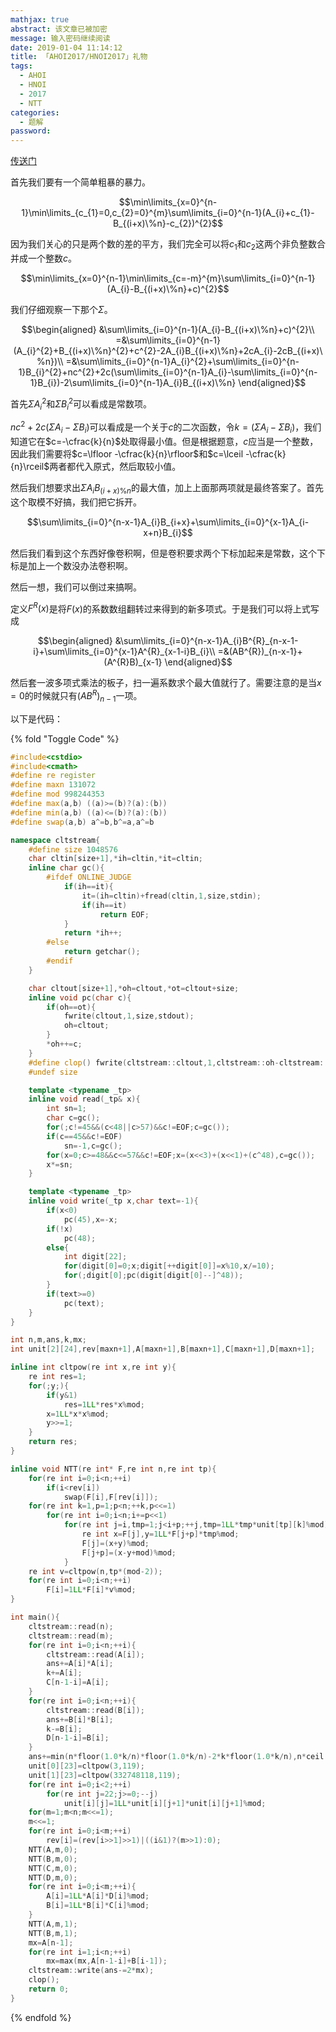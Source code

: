```yaml
---
mathjax: true
abstract: 该文章已被加密
message: 输入密码继续阅读
date: 2019-01-04 11:14:12
title: 「AHOI2017/HNOI2017」礼物
tags:
  - AHOI
  - HNOI
  - 2017
  - NTT
categories:
  - 题解
password:
---
```

[传送门](https://www.luogu.org/problemnew/show/P3723)

<!-- more -->

首先我们要有一个简单粗暴的暴力。

$$\min\limits_{x=0}^{n-1}\min\limits_{c_{1}=0,c_{2}=0}^{m}\sum\limits_{i=0}^{n-1}(A_{i}+c_{1}-B_{(i+x)\%n}-c_{2})^{2}$$

因为我们关心的只是两个数的差的平方，我们完全可以将$c_{1}$和$c_{2}$这两个非负整数合并成一个整数$c$。

$$\min\limits_{x=0}^{n-1}\min\limits_{c=-m}^{m}\sum\limits_{i=0}^{n-1}(A_{i}-B_{(i+x)\%n}+c)^{2}$$

我们仔细观察一下那个$\Sigma$。

$$\begin{aligned}
&\sum\limits_{i=0}^{n-1}(A_{i}-B_{(i+x)\%n}+c)^{2}\\
=&\sum\limits_{i=0}^{n-1}(A_{i}^{2}+B_{(i+x)\%n}^{2}+c^{2}-2A_{i}B_{(i+x)\%n}+2cA_{i}-2cB_{(i+x)\%n})\\
=&\sum\limits_{i=0}^{n-1}A_{i}^{2}+\sum\limits_{i=0}^{n-1}B_{i}^{2}+nc^{2}+2c(\sum\limits_{i=0}^{n-1}A_{i}-\sum\limits_{i=0}^{n-1}B_{i})-2\sum\limits_{i=0}^{n-1}A_{i}B_{(i+x)\%n}
\end{aligned}$$

首先$\Sigma A_{i}^{2}$和$\Sigma B_{i}^{2}$可以看成是常数项。

$nc^{2}+2c(\Sigma A_{i}-\Sigma B_{i})$可以看成是一个关于$c$的二次函数，令$k=(\Sigma A_{i}-\Sigma B_{i})$，我们知道它在$c=-\cfrac{k}{n}$处取得最小值。但是根据题意，$c$应当是一个整数，因此我们需要将$c=\lfloor -\cfrac{k}{n}\rfloor$和$c=\lceil -\cfrac{k}{n}\rceil$两者都代入原式，然后取较小值。

然后我们想要求出$\Sigma A_{i}B_{(i+x)\%n}$的最大值，加上上面那两项就是最终答案了。首先这个取模不好搞，我们把它拆开。

$$\sum\limits_{i=0}^{n-x-1}A_{i}B_{i+x}+\sum\limits_{i=0}^{x-1}A_{i-x+n}B_{i}$$

然后我们看到这个东西好像卷积啊，但是卷积要求两个下标加起来是常数，这个下标是加上一个数没办法卷积啊。

然后一想，我们可以倒过来搞啊。

定义$F^{R}(x)$是将$F(x)$的系数数组翻转过来得到的新多项式。于是我们可以将上式写成

$$\begin{aligned}
&\sum\limits_{i=0}^{n-x-1}A_{i}B^{R}_{n-x-1-i}+\sum\limits_{i=0}^{x-1}A^{R}_{x-1-i}B_{i}\\
=&(AB^{R})_{n-x-1}+(A^{R}B)_{x-1}
\end{aligned}$$

然后套一波多项式乘法的板子，扫一遍系数求个最大值就行了。需要注意的是当$x=0$的时候就只有$(AB^{R})_{n-1}$一项。

以下是代码：

{% fold "Toggle Code" %}

```cpp
#include<cstdio>
#include<cmath>
#define re register
#define maxn 131072
#define mod 998244353
#define max(a,b) ((a)>=(b)?(a):(b))
#define min(a,b) ((a)<=(b)?(a):(b))
#define swap(a,b) a^=b,b^=a,a^=b

namespace cltstream{
	#define size 1048576
	char cltin[size+1],*ih=cltin,*it=cltin;
	inline char gc(){
		#ifdef ONLINE_JUDGE
			if(ih==it){
				it=(ih=cltin)+fread(cltin,1,size,stdin);
				if(ih==it)
					return EOF;
			}
			return *ih++;
		#else
			return getchar();
		#endif
	}

	char cltout[size+1],*oh=cltout,*ot=cltout+size;
	inline void pc(char c){
		if(oh==ot){
			fwrite(cltout,1,size,stdout);
			oh=cltout;
		}
		*oh++=c;
	}
	#define clop() fwrite(cltstream::cltout,1,cltstream::oh-cltstream::cltout,stdout),cltstream::oh=cltstream::cltout
	#undef size

	template <typename _tp>
	inline void read(_tp& x){
		int sn=1;
		char c=gc();
		for(;c!=45&&(c<48||c>57)&&c!=EOF;c=gc());
		if(c==45&&c!=EOF)
			sn=-1,c=gc();
		for(x=0;c>=48&&c<=57&&c!=EOF;x=(x<<3)+(x<<1)+(c^48),c=gc());
		x*=sn;
	}

	template <typename _tp>
	inline void write(_tp x,char text=-1){
		if(x<0)
			pc(45),x=-x;
		if(!x)
			pc(48);
		else{
			int digit[22];
			for(digit[0]=0;x;digit[++digit[0]]=x%10,x/=10);
			for(;digit[0];pc(digit[digit[0]--]^48));
		}
		if(text>=0)
			pc(text);
	}
}

int n,m,ans,k,mx;
int unit[2][24],rev[maxn+1],A[maxn+1],B[maxn+1],C[maxn+1],D[maxn+1];

inline int cltpow(re int x,re int y){
	re int res=1;
	for(;y;){
		if(y&1)
			res=1LL*res*x%mod;
		x=1LL*x*x%mod;
		y>>=1;
	}
	return res;
}

inline void NTT(re int* F,re int n,re int tp){
	for(re int i=0;i<n;++i)
		if(i<rev[i])
			swap(F[i],F[rev[i]]);
	for(re int k=1,p=1;p<n;++k,p<<=1)
		for(re int i=0;i<n;i+=p<<1)
			for(re int j=i,tmp=1;j<i+p;++j,tmp=1LL*tmp*unit[tp][k]%mod){
				re int x=F[j],y=1LL*F[j+p]*tmp%mod;
				F[j]=(x+y)%mod;
				F[j+p]=(x-y+mod)%mod;
			}
	re int v=cltpow(n,tp*(mod-2));
	for(re int i=0;i<n;++i)
		F[i]=1LL*F[i]*v%mod;
}

int main(){
	cltstream::read(n);
	cltstream::read(m);
	for(re int i=0;i<n;++i){
		cltstream::read(A[i]);
		ans+=A[i]*A[i];
		k+=A[i];
		C[n-1-i]=A[i];
	}
	for(re int i=0;i<n;++i){
		cltstream::read(B[i]);
		ans+=B[i]*B[i];
		k-=B[i];
		D[n-1-i]=B[i];
	}
	ans+=min(n*floor(1.0*k/n)*floor(1.0*k/n)-2*k*floor(1.0*k/n),n*ceil(1.0*k/n)*ceil(1.0*k/n)-2*k*ceil(1.0*k/n));
	unit[0][23]=cltpow(3,119);
	unit[1][23]=cltpow(332748118,119);
	for(re int i=0;i<2;++i)
		for(re int j=22;j>=0;--j)
			unit[i][j]=1LL*unit[i][j+1]*unit[i][j+1]%mod;
	for(m=1;m<n;m<<=1);
	m<<=1;
	for(re int i=0;i<m;++i)
		rev[i]=(rev[i>>1]>>1)|((i&1)?(m>>1):0);
	NTT(A,m,0);
	NTT(B,m,0);
	NTT(C,m,0);
	NTT(D,m,0);
	for(re int i=0;i<m;++i){
		A[i]=1LL*A[i]*D[i]%mod;
		B[i]=1LL*B[i]*C[i]%mod;
	}
	NTT(A,m,1);
	NTT(B,m,1);
	mx=A[n-1];
	for(re int i=1;i<n;++i)
		mx=max(mx,A[n-1-i]+B[i-1]);
	cltstream::write(ans-=2*mx);
	clop();
	return 0;
}
```

{% endfold %}
